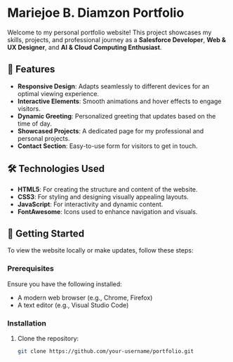 # Mariejoe B. Diamzon Portfolio

Welcome to my personal portfolio website! This project showcases my skills, projects, and professional journey as a **Salesforce Developer**, **Web & UX Designer**, and **AI & Cloud Computing Enthusiast**. 

## 🌟 Features
- **Responsive Design**: Adapts seamlessly to different devices for an optimal viewing experience.
- **Interactive Elements**: Smooth animations and hover effects to engage visitors.
- **Dynamic Greeting**: Personalized greeting that updates based on the time of day.
- **Showcased Projects**: A dedicated page for my professional and personal projects.
- **Contact Section**: Easy-to-use form for visitors to get in touch.

## 🛠️ Technologies Used
- **HTML5**: For creating the structure and content of the website.
- **CSS3**: For styling and designing visually appealing layouts.
- **JavaScript**: For interactivity and dynamic content.
- **FontAwesome**: Icons used to enhance navigation and visuals.

## 🚀 Getting Started
To view the website locally or make updates, follow these steps:

### Prerequisites
Ensure you have the following installed:
- A modern web browser (e.g., Chrome, Firefox)
- A text editor (e.g., Visual Studio Code)

### Installation
1. Clone the repository:
   ```bash
   git clone https://github.com/your-username/portfolio.git
